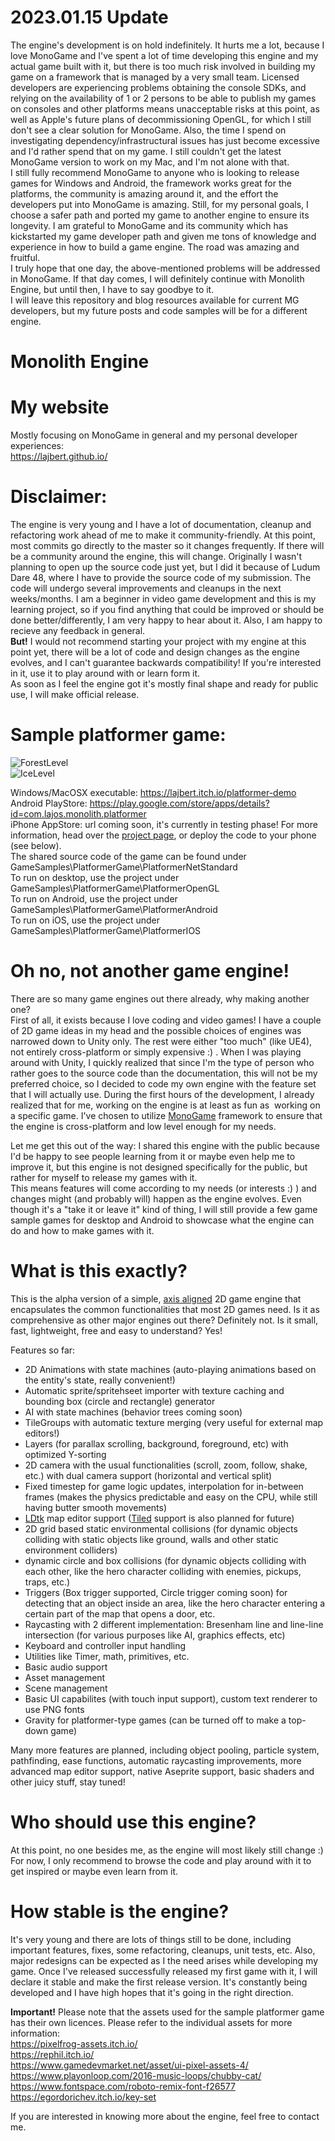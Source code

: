 # 2023.01.15 Update
The engine's development is on hold indefinitely. It hurts me a lot, because I love MonoGame and I've spent a lot of time developing this engine and my actual game built with it, but there is too much risk involved in building my game on a framework that is managed by a very small team. Licensed developers are experiencing problems obtaining the console SDKs, and relying on the availability of 1 or 2 persons to be able to publish my games on consoles and other platforms means unacceptable risks at this point, as well as Apple's future plans of decommissioning OpenGL, for which I still don't see a clear solution for MonoGame. Also, the time I spend on investigating dependency/infrastructural issues has just become excessive and I'd rather spend that on my game. I still couldn't get the latest MonoGame version to work on my Mac, and I'm not alone with that.  
I still fully recommend MonoGame to anyone who is looking to release games for Windows and Android, the framework works great for the platforms, the community is amazing around it, and the effort the developers put into MonoGame is amazing. Still, for my personal goals, I choose a safer path and ported my game to another engine to ensure its longevity. I am grateful to MonoGame and its community which has kickstarted my game developer path and given me tons of knowledge and experience in how to build a game engine. The road was amazing and fruitful.  
I truly hope that one day, the above-mentioned problems will be addressed in MonoGame. If that day comes, I will definitely continue with Monolith Engine, but until then, I have to say goodbye to it.  
I will leave this repository and blog resources available for current MG developers, but my future posts and code samples will be for a different engine.

# Monolith Engine

# My website
Mostly focusing on MonoGame in general and my personal developer experiences:  
https://lajbert.github.io/

# Disclaimer: 
The engine is very young and I have a lot of documentation, cleanup and refactoring work ahead of me to make it community-friendly. At this point, most commits go directly to the master so it changes frequently. If there will be a community around the engine, this will change. Originally I wasn't planning to open up the source code just yet, but I did it because of Ludum Dare 48, where I have to provide the source code of my submission. The code will undergo several improvements and cleanups in the next weeks/months. I am a beginner in video game development and this is my learning project, so if you find anything that could be improved or should be done better/differently, I am very happy to hear about it. Also, I am happy to recieve any feedback in general.  
**But!** I would not recommend starting your project with my engine at this point yet, there will be a lot of code and design changes as the engine evolves, and I can't guarantee backwards compatibility! If you're interested in it, use it to play around with or learn form it.  
As soon as I feel the engine got it's mostly final shape and ready for public use, I will make official release.

# Sample platformer game:
![ForestLevel](https://img.itch.zone/aW1hZ2UvMTAyMDA1MS81ODE2MDU4LmdpZg==/original/rC%2BG5S.gif)  
![IceLevel](https://img.itch.zone/aW1hZ2UvMTAyMDA1MS81ODE2MDU5LmdpZg==/original/UghiPj.gif)

Windows/MacOSX executable: https://lajbert.itch.io/platformer-demo  
Android PlayStore: https://play.google.com/store/apps/details?id=com.lajos.monolith.platformer  
iPhone AppStore: url coming soon, it's currently in testing phase! For more information, head over the [project page](https://github.com/Lajbert/MonolithEngine/projects), or deploy the code to your phone (see below).  
The shared source code of the game can be found under GameSamples\PlatformerGame\PlatformerNetStandard  
To run on desktop, use the project under GameSamples\PlatformerGame\PlatformerOpenGL  
To run on Android, use the project under GameSamples\PlatformerGame\PlatformerAndroid  
To run on iOS, use the project under GameSamples\PlatformerGame\PlatformerIOS  

# Oh no, not another game engine!
There are so many game engines out there already, why making another one?  
First of all, it exists because I love coding and video games! I have a couple of 2D game ideas in my head and the possible choices of engines was narrowed down to Unity only.
The rest were either "too much" (like UE4), not entirely cross-platform or simply expensive :) . When I was playing around with Unity, I quickly realized that
since I'm the type of person who rather goes to the source code than the documentation, this will not be my preferred choice, so I decided to code my own engine
with the feature set that I will actually use. During the first hours of the development, I already realized that for me, working on the engine is at least as fun as 
working on a specific game. I've chosen to utilize [MonoGame](https://www.monogame.net/) framework to ensure that the engine is cross-platform and low level enough for my needs.

Let me get this out of the way: I shared this engine with the public because I'd be happy to see people learning from it or maybe even help me to improve it, but this engine is not designed specifically for the public, but rather for myself to release my games with it.  
This means features will come according to my needs (or interests :) ) and changes might (and probably will) happen as the engine evolves. Even though it's a "take it or leave it" kind of thing, I will still provide a few game sample games for desktop and Android to showcase what the engine can do and how to make games with it.

# What is this exactly?
This is the alpha version of a simple, [axis aligned](https://en.wikipedia.org/wiki/Axis-aligned_object) 2D game engine that encapsulates the common functionalities that most 2D games need. Is it as comprehensive as other major engines out there? Definitely not. Is it small, fast, lightweight, free and easy to understand? Yes!  

Features so far:
* 2D Animations with state machines (auto-playing animations based on the entity's state, really convenient!)
* Automatic sprite/spritehseet importer with texture caching and bounding box (circle and rectangle) generator
* AI with state machines (behavior trees coming soon)
* TileGroups with automatic texture merging (very useful for external map editors!)
* Layers (for parallax scrolling, background, foreground, etc) with optimized Y-sorting
* 2D camera with the usual functionalities (scroll, zoom, follow, shake, etc.) with dual camera support (horizontal and vertical split)
* Fixed timestep for game logic updates, interpolation for in-between frames (makes the physics predictable and easy on the CPU, while still having butter smooth movements)
* [LDtk](https://ldtk.io/) map editor support ([Tiled](https://www.mapeditor.org/) support is also planned for future)
* 2D grid based static environmental collisions (for dynamic objects colliding with static objects like ground, walls and other static environment colliders)
* dynamic circle and box collisions (for dynamic objects colliding with each other, like the hero character colliding with enemies, pickups, traps, etc.)
* Triggers (Box trigger supported, Circle trigger coming soon) for detecting that an object inside an area, like the hero character entering a certain part of the map that opens a door, etc.
* Raycasting with 2 different implementation: Bresenham line and line-line intersection (for various purposes like AI, graphics effects, etc)
* Keyboard and controller input handling
* Utilities like Timer, math, primitives, etc.
* Basic audio support
* Asset management
* Scene management
* Basic UI capabilites (with touch input support), custom text renderer to use PNG fonts
* Gravity for platformer-type games (can be turned off to make a top-down game)

Many more features are planned, including object pooling, particle system, pathfinding, ease functions, automatic raycasting improvements, more advanced map editor support, native Aseprite support, basic shaders and other juicy stuff, stay tuned!

# Who should use this engine?
At this point, no one besides me, as the engine will most likely still change :) For now, I only recommend to browse the code and play around with it to get inspired or maybe even learn from it.

# How stable is the engine?
It's very young and there are lots of things still to be done, including important features, fixes, some refactoring, cleanups, unit tests, etc. Also, major redesigns can be expected as I the need arises while developing my game.
Once I've released successfully released my first game with it, I will declare it stable and make the first release version. It's constantly being developed and I have high hopes that it's going in the right direction.

**Important!** Please note that the assets used for the sample platformer game has their own licences. Please refer to the individual assets for more information:  
https://pixelfrog-assets.itch.io/  
https://rephil.itch.io/  
https://www.gamedevmarket.net/asset/ui-pixel-assets-4/  
https://www.playonloop.com/2016-music-loops/chubby-cat/  
https://www.fontspace.com/roboto-remix-font-f26577  
https://egordorichev.itch.io/key-set

If you are interested in knowing more about the engine, feel free to contact me.
